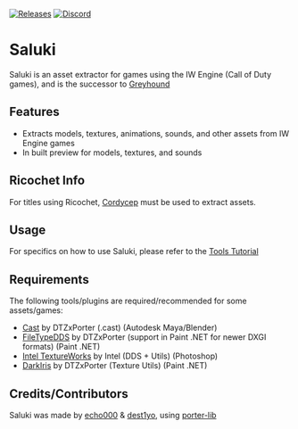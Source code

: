 [![Releases](https://img.shields.io/github/downloads/echo000/saluki-releases/total.svg)](https://github.com/echo000/saluki-releases/releases) [![Discord](https://img.shields.io/badge/chat-Discord-blue.svg)](https://discord.gg/eY2Y5p2PEp)

# Saluki
Saluki is an asset extractor for games using the IW Engine (Call of Duty games), and is the successor to [Greyhound](https://github.com/Scobalula/Greyhound/)

## Features

* Extracts models, textures, animations, sounds, and other assets from IW Engine games
* In built preview for models, textures, and sounds

## Ricochet Info

For titles using Ricochet, [Cordycep](https://github.com/Scobalula/Cordycep) must be used to extract assets.

## Usage

For specifics on how to use Saluki, please refer to the [Tools Tutorial](https://dtzxporter.com/game-tools-tutorial)

## Requirements

The following tools/plugins are required/recommended for some assets/games:

* [Cast](https://github.com/dtzxporter/Cast) by DTZxPorter (.cast) (Autodesk Maya/Blender)
* [FileTypeDDS](https://github.com/dtzxporter/FileTypeDDS) by DTZxPorter (support in Paint .NET for newer DXGI formats) (Paint .NET)
* [Intel TextureWorks](https://software.intel.com/en-us/articles/intel-texture-works-plugin) by Intel (DDS + Utils) (Photoshop)
* [DarkIris](https://aviacreations.com/modme/index.php?view=topic&tid=831) by DTZxPorter (Texture Utils) (Paint .NET)

## Credits/Contributors

Saluki was made by [echo000](https://github.com/echo000/) & [dest1yo](https://github.com/dest1yo/), using [porter-lib](https://github.com/dtzxporter/porter-lib)
